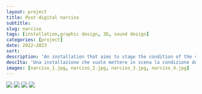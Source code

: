 ```yaml
---
layout: project
title: Post-digital narciso
subtitle: 
slug: narciso
tags: [installation,graphic design, 3D, sound design]
categories: [project]
date: 2022—2023
sort:
description: 'An installation that aims to stage the condition of the video-selfie as a "mirror with memory" the impossibility of matching the digital double with the physical body, and the subtle difference between virtual and digital. The work aims to investigate the digital filter as the ultimate manifestation of a necessity: that of situating ourselves in society through the value of our beauty. The project reworks <i>Interface</i> (1972) by Peter Campus, but translating it from digital to post-digital. Accompanying the installation is a video that narrates the project through a montage of videos from TikTok, enacting the story of Narcissus as told by Ovid. The soundtrack is based on a sequence of triplets and quavers, digitally generated from the metrics of the Latin passage from which it is taken.'
descIta: 'Una installazione che vuole mettere in scena la condizione del video selfie come "specchio con memoria", l’impossibilità di far combaciare il doppio digitale con il corpo fisico, e la differenza sottile tra il virtuale e il digitale. L’opera vuole indagare il filtro digitale come la manifestazione ultima di una necessità: quella collocarci nella società attraverso il valore della nostra bellezza. L’opera rielabora Interface (1972) di Peter Campus, ma traslandola dal digitale al post-digitale. Ad accompagnare l’installazione un video che racconta il progetto attraverso un montaggio di video provenienti da TikTok, che mette in scena la storia di Narciso come raccontata da Ovidio. La colonna sonora si basa su una sequenza di terzine e crome, generate digitalmente a partire dalla metrica del brano in latino da cui è tratto.'
images: [narciso_1.jpg, narciso_2.jpg, narciso_3.jpg, narciso_4.jpg]
---
```

![]({{site.baseurl}}/projects/narciso_1.jpg)
![]({{site.baseurl}}/projects/narciso_2.jpg)
![]({{site.baseurl}}/projects/narciso_3.jpg)
![]({{site.baseurl}}/projects/narciso_5.jpg)
